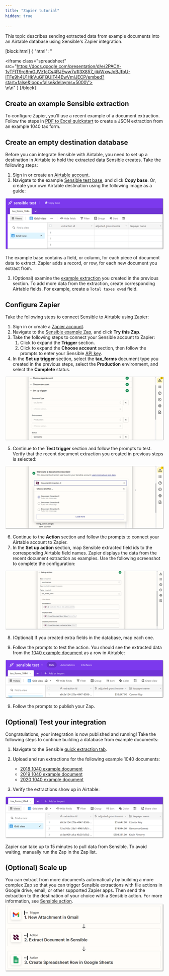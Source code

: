 ```yaml
---
title: "Zapier tutorial"
hidden: true

---
```


This topic describes sending extracted data from example documents into an Airtable database using Sensible's Zapier integration. 

[block:html]
{
  "html": "<div><iframe class=\"spreadsheet\" src=\"https://docs.google.com/presentation/d/e/2PACX-1vTFlT9rc8mGJVz1cCs4RJEww7u1I3X857_jikiWxwJoBJfbU-ITFe9h4U1HkVuGFQUlT44EwVmlJECP/embed?start=false&loop=false&delayms=5000\"></iframe></div>\n\n<style>.spreadsheet{width:100%;}</style>"
}
[/block] 













Create an example Sensible extraction
----

To configure Zapier, you'll use a recent example of a document extraction. Follow the steps in [PDF to Excel quickstart](doc:excel-quickstart) to create a JSON extraction from an example 1040 tax form.

Create an empty destination database
----

Before you can integrate Sensible with Airtable, you need to set up a destination in Airtable to hold the extracted data Sensible creates. Take the following steps:

1. Sign in or create an [Airtable account](https://airtable.com/).
2. Navigate to the example [Sensible test base](https://airtable.com/shrJOFW1mdUdaSMiV/tblpjJbsekvE6wEwr/viw4FaqsAD3uXBAmh?blocks=hide ), and click **Copy base**.  Or, create your own Airtable destination using the following image as a guide:

![Click to enlarge](https://raw.githubusercontent.com/sensible-hq/sensible-docs/main/readme-sync/assets/v0/images/final/zapier_7.png)

The example base contains a field, or column, for each piece of document data to extract.  Zapier adds a record, or row, for each new document you extract from.

3. (Optional) examine the [example extraction](https://app.sensible.so/quick-extraction/) you created in the previous section. To add more data from the extraction, create corresponding Airtable fields. For example, create a `Total taxes owed` field.

Configure Zapier
----

Take the following steps to connect Sensible to Airtable using Zapier:

1. Sign in or create a [Zapier account](https://zapier.com/).
2. Navigate to the [Sensible example Zap](https://zapier.com/shared/cb6b2637ef466ddf140ed14c3be66a5969acef29), and click **Try this Zap**.
3. Take the following steps to connect your Sensible account to Zapier:
   1. Click to expand the **Trigger** section.
   2. Click to expand the **Choose account** section, then follow the prompts to enter your Sensible [API key](https://app.sensible.so/account/).
4. In the **Set up trigger** section, select the **tax_forms** document type you created in the previous steps, select the **Production** environment, and select the **Complete** status. 

![Click to enlarge](https://raw.githubusercontent.com/sensible-hq/sensible-docs/main/readme-sync/assets/v0/images/final/zapier_1.png)

5. Continue to the **Test trigger** section and follow the prompts to test. Verify that the recent document extraction you created in previous steps is selected:

 ![Click to enlarge](https://raw.githubusercontent.com/sensible-hq/sensible-docs/main/readme-sync/assets/v0/images/final/zapier_2.png)

6. Continue to the **Action** section and follow the prompts to connect your Airtable account to Zapier.
7. In the **Set up action** section, map Sensible extracted field ids to the corresponding Airtable field names. Zapier displays the data from the recent document extraction as examples. Use the following screenshot to complete the configuration:

 ![Click to enlarge](https://raw.githubusercontent.com/sensible-hq/sensible-docs/main/readme-sync/assets/v0/images/final/zapier_3.png)

8. (Optional) If you created extra fields in the database, map each one.

9. Follow the prompts to test the action. You should see the extracted data from the [1040 example document](https://github.com/sensible-hq/sensible-configuration-library/raw/main/tax_forms/1040/2021/1040_2021_sample.pdf) as a row in Airtable:

![Click to enlarge](https://raw.githubusercontent.com/sensible-hq/sensible-docs/main/readme-sync/assets/v0/images/final/zapier_4.png)

9. Follow the prompts to publish your Zap. 

(Optional) Test your integration
---

Congratulations, your integration is now published and running! Take the following steps to continue building a database from example documents:

1. Navigate to the Sensible [quick extraction tab](https://app.sensible.so/quick-extraction/).
2. Upload and run extractions for the following example 1040 documents:
   - [2018 1040 example document](https://github.com/sensible-hq/sensible-configuration-library/tree/main/tax_forms/1040/2018)
   - [2019 1040 example document](https://github.com/sensible-hq/sensible-configuration-library/tree/main/tax_forms/1040/2019)
   - [2020 1040 example document](https://github.com/sensible-hq/sensible-configuration-library/tree/main/tax_forms/1040/2020)

3. Verify the extractions show up in Airtable: 

![Click to enlarge](https://raw.githubusercontent.com/sensible-hq/sensible-docs/main/readme-sync/assets/v0/images/final/zapier_5.png)

Zapier can take up to 15 minutes to pull data from Sensible. To avoid waiting, manually run the Zap in the Zap list.

(Optional) Scale up
---

You can extract from more documents automatically by building a more complex Zap so that you can trigger Sensible extractions with file actions in Google drive, email, or other supported Zapier apps.
Then send the extraction to the destination of your choice with a Sensible action.  For more information, see [Sensible action](doc:zapier#sensible-action).![Click to enlarge](https://raw.githubusercontent.com/sensible-hq/sensible-docs/main/readme-sync/assets/v0/images/final/zapier_action.png)











